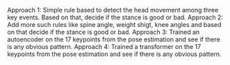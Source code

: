 Approach 1: Simple rule based to detect the head movement among three key events. Based on that, decide if the stance is good or bad.
Approach 2: Add more such rules like spine angle, weight shigt, knee angles and based on that decide if the stance is good or bad.
Approach 3: Trained an autoencoder on the 17 keypoints from the pose estimation and see if there is any obvious pattern. 
Approach 4: Trained a transformer on the 17 keypoints from the pose estimation and see if there is any obvious pattern.
